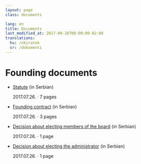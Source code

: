 ```yaml
---
layout: page
class: documents

lang: en
title: Documents
last_modified_at: 2017-09-26T00:00:00-02:00
translations:
  hu: /okiratok
  sr: /dokumenti
---
```

# Founding documents

- [Statute] (in Serbian)

  2017.07.26. · 7 pages
- [Founding contract] (in Serbian)

  2017.07.26. · 3 pages
- [Decision about electing members of the board] (in Serbian)

  2017.07.26. · 1 page
- [Decision about electing the administrator] (in Serbian)

  2017.07.26. · 1 page

[Statute]: /docs/statut.pdf
[Founding contract]: /docs/ugovor-o-osnivanju.pdf
[Decision about electing members of the board]: /docs/odluka-o-imenovanju-upravnog-odbora.pdf
[Decision about electing the administrator]: /docs/odluka-o-imenovanju-upravitelja.pdf
